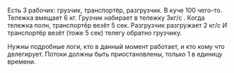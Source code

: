 ﻿Есть 3 рабочих: грузчик, транспортёр, разгрузчик. В куче 100 чего-то. Тележка вмещает 6 кг. Грузчик набирает в тележку 3кг/с . Когда тележка полн, транспортёр везёт 5 сек. Разгрузчик разгружает 2 кг/с И транспортёр везёт (тоже 5 сек) телегу обратно грузчику.

Нужны подробные логи, кто в данный момент работает, и кто кому что делегирует. Потоки должны быть приостановлены, только 1 в единицу времени.

